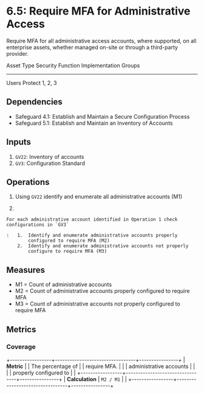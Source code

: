 # 6.5: Require MFA for Administrative Access

Require MFA for all administrative access accounts, where supported, on
all enterprise assets, whether managed on-site or through a third-party
provider.

  Asset Type   Security Function   Implementation Groups
  ------------ ------------------- -----------------------
  Users        Protect             1, 2, 3

## Dependencies

-   Safeguard 4.1: Establish and Maintain a Secure Configuration Process
-   Safeguard 5.1: Establish and Maintain an Inventory of Accounts

## Inputs

1.  `GV22`: Inventory of accounts
2.  `GV3`: Configuration Standard

## Operations

1.  Using `GV22` identify and enumerate all administrative accounts (M1)

2.  

    For each administrative account identified in Operation 1 check configurations in `GV3`

    :   1.  Identify and enumerate administrative accounts properly
            configured to require MFA (M2)
        2.  Identify and enumerate administrative accounts not properly
            configure to require MFA (M3)

## Measures

-   M1 = Count of administrative accounts
-   M2 = Count of administrative accounts properly configured to require
    MFA
-   M3 = Count of administrative accounts not properly configured to
    require MFA

## Metrics

### Coverage

+-----------------+---------------------------------+----------------+
| **Metric**      | | The percentage of             | | require MFA. |
|                 |   administrative accounts       |                |
|                 |   properly configured to        |                |
+-----------------+---------------------------------+----------------+
| **Calculation** | `M2 / M1`                       |                |
+-----------------+---------------------------------+----------------+
